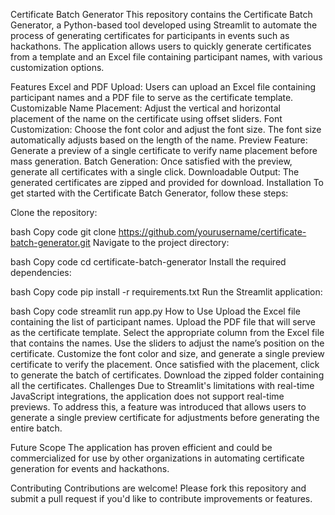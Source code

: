 Certificate Batch Generator
This repository contains the Certificate Batch Generator, a Python-based tool developed using Streamlit to automate the process of generating certificates for participants in events such as hackathons. The application allows users to quickly generate certificates from a template and an Excel file containing participant names, with various customization options.

Features
Excel and PDF Upload: Users can upload an Excel file containing participant names and a PDF file to serve as the certificate template.
Customizable Name Placement: Adjust the vertical and horizontal placement of the name on the certificate using offset sliders.
Font Customization: Choose the font color and adjust the font size. The font size automatically adjusts based on the length of the name.
Preview Feature: Generate a preview of a single certificate to verify name placement before mass generation.
Batch Generation: Once satisfied with the preview, generate all certificates with a single click.
Downloadable Output: The generated certificates are zipped and provided for download.
Installation
To get started with the Certificate Batch Generator, follow these steps:

Clone the repository:

bash
Copy code
git clone https://github.com/yourusername/certificate-batch-generator.git
Navigate to the project directory:

bash
Copy code
cd certificate-batch-generator
Install the required dependencies:

bash
Copy code
pip install -r requirements.txt
Run the Streamlit application:

bash
Copy code
streamlit run app.py
How to Use
Upload the Excel file containing the list of participant names.
Upload the PDF file that will serve as the certificate template.
Select the appropriate column from the Excel file that contains the names.
Use the sliders to adjust the name’s position on the certificate.
Customize the font color and size, and generate a single preview certificate to verify the placement.
Once satisfied with the placement, click to generate the batch of certificates.
Download the zipped folder containing all the certificates.
Challenges
Due to Streamlit's limitations with real-time JavaScript integrations, the application does not support real-time previews. To address this, a feature was introduced that allows users to generate a single preview certificate for adjustments before generating the entire batch.

Future Scope
The application has proven efficient and could be commercialized for use by other organizations in automating certificate generation for events and hackathons.

Contributing
Contributions are welcome! Please fork this repository and submit a pull request if you'd like to contribute improvements or features.
